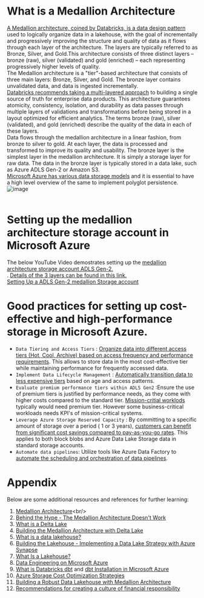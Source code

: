 # What is a Medallion Architecture
[A Medallion architecture, coined by Databricks, is a data design pattern](https://www.databricks.com/glossary/medallion-architecture) used to logically organize data in a lakehouse, with the goal of incrementally and progressively improving the structure and quality of data as it flows through each layer of the architecture. The layers are typically referred to as Bronze, Silver, and Gold.This architecture consists of three distinct layers – bronze (raw), silver (validated) and gold (enriched) – each representing progressively higher levels of quality. <br/>
The Medallion architecture is a "tier"-based architecture that consists of three main layers: Bronze, Silver, and Gold. The bronze layer contains unvalidated data, and data is ingested incrementally.<br/>
[Databricks recommends taking a multi-layered approach](https://learn.microsoft.com/en-us/azure/databricks/lakehouse/medallion) to building a single source of truth for enterprise data products. This architecture guarantees atomicity, consistency, isolation, and durability as data passes through multiple layers of validations and transformations before being stored in a layout optimized for efficient analytics. The terms bronze (raw), silver (validated), and gold (enriched) describe the quality of the data in each of these layers. <br/>
Data flows through the medallion architecture in a linear fashion, from bronze to silver to gold. At each layer, the data is processed and transformed to improve its quality and usability. The bronze layer is the simplest layer in the medallion architecture. It is simply a storage layer for raw data. The data in the bronze layer is typically stored in a data lake, such as Azure ADLS Gen-2 or Amazon S3. <br/>
[Microsoft Azure has various data storage models](https://learn.microsoft.com/en-us/azure/architecture/guide/technology-choices/data-store-overview?source=recommendations) and it is essential to have a high level overview of the same to implement polyglot persistence.<br/>
![image](https://github.com/user-attachments/assets/dfd7e8e5-edac-4321-80e3-f0de5652f666) <br/><br/>
# Setting up the medallion architecture storage account in Microsoft Azure
The below YouTube Video demostrates setting up the [medallion architecture storage account ADLS Gen-2.](https://www.databricks.com/product/data-lake-on-azure) <br/>. [Details of the 3 layers can be found in this link.](https://erstudio.com/blog/understanding-the-three-layers-of-medallion-architecture/?form=MG0AV3)<br/>
[Setting Up a ADLS Gen-2 medallion Storage account](https://www.youtube.com/watch?v=divjURi-low&t=302s)<br/>
# Good practices for setting up cost-effective and high-performance storage in Microsoft Azure.
* `Data Tiering and Access Tiers` : [Organize data into different access tiers (Hot, Cool, Archive) based on access frequency and performance requirements](https://learn.microsoft.com/en-us/azure/well-architected/service-guides/storage-accounts/cost-optimization). This allows to store data in the most cost-effective tier while maintaining performance for frequently accessed data.<br/>
* `Implement Data Lifecycle Management` : [Automatically transition data to less expensive tiers](https://learn.microsoft.com/en-us/azure/storage/blobs/lifecycle-management-overview) based on age and access patterns.<br/>
* `Evaluate premium performance tiers within ADLS Gen2` :Ensure the use of premium tiers is justified by performance needs, as they come with higher costs compared to the standard tier. [Mission-critial worklods](https://learn.microsoft.com/en-us/azure/well-architected/mission-critical/) typically would need premium tier. However some business-critical workloads needs KPI's of mission-critical systems.<br/>
* `Leverage Azure Storage Reserved Capacity` : By committing to a specific amount of storage over a period ( 1 or 3 years), [customers can benefit from significant cost savings compared to pay-as-you-go rates](https://learn.microsoft.com/en-us/azure/storage/blobs/storage-blob-reserved-capacity). This applies to both block blobs and Azure Data Lake Storage data in standard storage accounts. <br/>
* `Automate data pipelines`: Utilize tools like Azure Data Factory to [automate the scheduling and orchestration of data pipelines](https://dzone.com/articles/medallion-architecture-efficient-batch-and-stream).<br/>
# Appendix
Below are some additional resources and references for further learning: <br/>
1. [Medallion Architecture](https://dataengineering.wiki/Concepts/Medallion+Architecture#:~:text=A%20medallion%20architecture%20is%20a,it%20flows%20through%20various%20layers.)<br/>
2. [Behind the Hype - The Medallion Architecture Doesn't Work](https://www.youtube.com/watch?v=fz4tax6nKZM&t=1s) <br/>
3. [What is a Delta Lake](https://learn.microsoft.com/en-us/azure/databricks/delta/)<br/>
4. [Building the Medallion Architecture with Delta Lake](https://delta.io/blog/delta-lake-medallion-architecture/)
5. [What is a data lakehouse?](https://learn.microsoft.com/en-us/azure/databricks/lakehouse/)<br/>
6. [Building the Lakehouse - Implementing a Data Lake Strategy with Azure Synapse](https://techcommunity.microsoft.com/t5/azure-synapse-analytics-blog/building-the-lakehouse-implementing-a-data-lake-strategy-with/ba-p/3612291)<br/>
7. [What Is a Lakehouse?](https://www.databricks.com/blog/2020/01/30/what-is-a-data-lakehouse.html)<br/>
8. [Data Engineering on Microsoft Azure](https://www.youtube.com/watch?v=HPYUuBuq1Ns&list=PLuQSde7Xvu7DCRenR1otgxAplTtnzKO9e)</br>
9. [What is Databricks dbt](https://docs.databricks.com/en/partners/prep/dbt.html) and [dbt Installation in Microsoft Azure](https://learn.microsoft.com/en-us/azure/databricks/partners/prep/dbt)<br/>
10. [Azure Storage Cost Optimization Strategies](https://www.lucidity.cloud/blog/azure-storage-cost-optimization)<br/>
11. [Building a Robust Data Lakehouse with Medallion Architecture](https://dataplatforms.ca/building-a-robust-data-lakehouse-with-medallion-architecture/)<br/>
12. [Recommendations for creating a culture of financial responsibility](https://learn.microsoft.com/en-us/azure/well-architected/cost-optimization/create-culture-financial-responsibility?source=recommendations)<br/>
